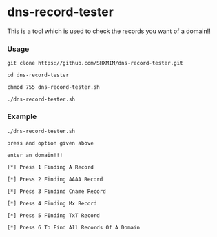 # dns-record-tester

This is a tool which is used to check the records you want of a domain!!

### Usage

```
git clone https://github.com/SHXMIM/dns-record-tester.git
```
```
cd dns-record-tester
```
```
chmod 755 dns-record-tester.sh
```
```
./dns-record-tester.sh
``` 
### Example

```
./dns-record-tester.sh
```
```
press and option given above

enter an domain!!!
```
```
[*] Press 1 Finding A Record 

[*] Press 2 Finding AAAA Record

[*] Press 3 Findind Cname Record 

[*] Press 4 Finding Mx Record 

[*] Press 5 FInding TxT Record

[*] Press 6 To Find All Records Of A Domain
```
